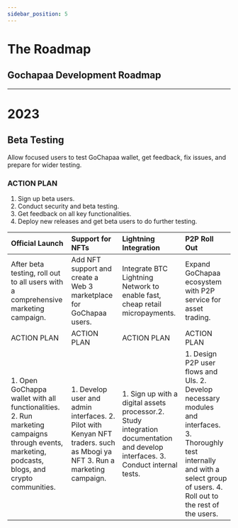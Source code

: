 ```yaml
---
sidebar_position: 5
---
```


# The Roadmap
## Gochapaa Development Roadmap 

***
# 2023
## Beta Testing 
Allow focused users to test GoChapaa wallet, get feedback, fix issues, and prepare for wider testing. 

### ACTION PLAN 
1. Sign up beta users. 
2. Conduct security and beta testing. 
3. Get feedback on all key functionalities. 
4. Deploy new releases and get beta users to do further testing.


| Official Launch      | Support for NFTs | Lightning Integration | P2P Roll Out|
| :---        |    :---  | :--- | :--- |
| After beta testing, roll out to all users with a comprehensive marketing campaign.| Add NFT support and create a Web 3 marketplace for GoChapaa users.|Integrate BTC Lightning Network to enable fast, cheap retail micropayments.|Expand GoChapaa ecosystem with P2P service for asset trading. |
| ACTION PLAN | ACTION PLAN | ACTION PLAN | ACTION PLAN |
|1. Open GoChappa wallet with all functionalities. <br/> 2. Run marketing campaigns through events, marketing, podcasts, blogs, and crypto communities. | 1. Develop user and admin interfaces. 2. Pilot with Kenyan NFT traders. such as Mbogi ya NFT 3. Run a marketing campaign. |1. Sign up with a digital assets processor.2. Study integration documentation and develop interfaces. 3. Conduct internal tests. |1. Design P2P user flows and UIs. 2. Develop necessary modules and interfaces. 3. Thoroughly test internally and with a select group of users. 4. Roll out to the rest of the users. |
